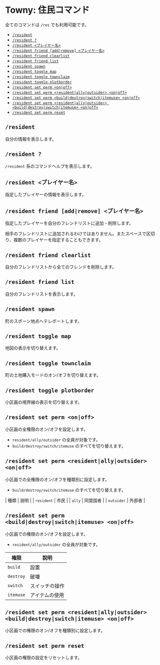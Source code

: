 
# Towny: 住民コマンド

全てのコマンドは `/res` でも利用可能です。

- [`/resident`](#resident)
- [`/resident ?`](#resident-)
- [`/resident <プレイヤー名>`](#resident-プレイヤー名)
- [`/resident friend [add|remove] <プレイヤー名>`](#resident-friend-addremove-プレイヤー名)
- [`/resident friend clearlist`](#resident-friend-clearlist)
- [`/resident friend list`](#resident-friend-list)
- [`/resident spawn`](#resident-spawn)
- [`/resident toggle map`](#resident-toggle-map)
- [`/resident toggle townclaim`](#resident-toggle-townclaim)
- [`/resident toggle plotborder`](#resident-toggle-plotborder)
- [`/resident set perm <on|off>`](#resident-set-perm-onoff)
- [`/resident set perm <resident|ally|outsider> <on|off>`](#resident-set-perm-residentallyoutsider-onoff)
- [`/resident set perm <build|destroy|switch|itemuse> <on|off>`](#resident-set-perm-builddestroyswitchitemuse-onoff)
- [`/resident set perm <resident|ally|outsider> <build|destroy|switch|itemuse> <on|off>`](#resident-set-perm-residentallyoutsider-builddestroyswitchitemuse-onoff)
- [`/resident set perm reset`](#resident-set-perm-reset)

## `/resident`

自分の情報を表示します。

## `/resident ?`

`/resident` 系のコマンドヘルプを表示します。

## `/resident <プレイヤー名>`

指定したプレイヤーの情報を表示します。

## `/resident friend [add|remove] <プレイヤー名>`

指定したプレイヤーを自分のフレンドリストに追加・削除します。

相手のフレンドリストに追加されるわけではありません。またスペースで区切り、複数のプレイヤーを指定することもできます。

## `/resident friend clearlist`

自分のフレンドリストから全てのフレンドを削除します。

## `/resident friend list`

自分のフレンドリストを表示します。

## `/resident spawn`

町のスポーン地点へテレポートします。

## `/resident toggle map`

地図の表示を切り替えます。

## `/resident toggle townclaim`

町の土地購入モードのオン/オフを切り替えます。

## `/resident toggle plotborder`

小区画の境界線の表示を切り替えます。

## `/resident set perm <on|off>`

小区画の全権限のオン/オフを設定します。

- `resident/ally/outsider` の全員が対象です。
- `build/destroy/switch/itemuse` のすべてを切り替えます。

## `/resident set perm <resident|ally|outsider> <on|off>`

小区画での全権限のオン/オフを種類別に設定します。

- `build/destroy/switch/itemuse` のすべてを切り替えます。

| 種類 | 説明 |
| `resident` | 市民 |
| `ally` | 同盟国者 |
| `outsider` | 外部者 |

## `/resident set perm <build|destroy|switch|itemuse> <on|off>`

小区画での権限のオン/オフを設定します。

- `resident/ally/outsider` の全員が対象です。

| 権限 | 説明 |
| ---- | ---- |
| `build` | 設置 |
| `destroy` | 破壊 |
| `switch` | スイッチの操作 |
| `itemuse` | アイテムの使用 |

## `/resident set perm <resident|ally|outsider> <build|destroy|switch|itemuse> <on|off>`

小区画での権限のオン/オフを種類別に設定します。

## `/resident set perm reset`

小区画の権限の設定をリセットします。
